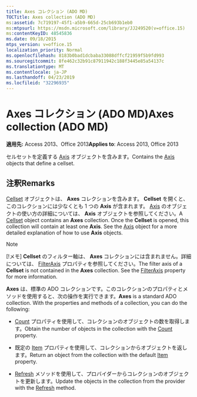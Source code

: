 ```yaml
---
title: Axes コレクション (ADO MD)
TOCTitle: Axes collection (ADO MD)
ms:assetid: 7c719197-45f1-a5b9-665d-25cb693b1eb0
ms:mtpsurl: https://msdn.microsoft.com/library/JJ249520(v=office.15)
ms:contentKeyID: 48545836
ms.date: 09/18/2015
mtps_version: v=office.15
localization_priority: Normal
ms.openlocfilehash: 8183b0bad1dcbaba33088dffcf21959f5b9fd993
ms.sourcegitcommit: 8fe462c32b91c87911942c188f3445e85a54137c
ms.translationtype: MT
ms.contentlocale: ja-JP
ms.lasthandoff: 04/23/2019
ms.locfileid: "32296935"
---
```

# <a name="axes-collection-ado-md"></a><span data-ttu-id="f126f-102">Axes コレクション (ADO MD)</span><span class="sxs-lookup"><span data-stu-id="f126f-102">Axes collection (ADO MD)</span></span>


<span data-ttu-id="f126f-103">**適用先:** Access 2013、Office 2013</span><span class="sxs-lookup"><span data-stu-id="f126f-103">**Applies to**: Access 2013, Office 2013</span></span>

<span data-ttu-id="f126f-104">セルセットを定義する [Axis](axis-object-ado-md.md) オブジェクトを含みます。</span><span class="sxs-lookup"><span data-stu-id="f126f-104">Contains the [Axis](axis-object-ado-md.md) objects that define a cellset.</span></span>

## <a name="remarks"></a><span data-ttu-id="f126f-105">注釈</span><span class="sxs-lookup"><span data-stu-id="f126f-105">Remarks</span></span>

<span data-ttu-id="f126f-p101">[Cellset](cellset-object-ado-md.md) オブジェクトは、 **Axes** コレクションを含みます。 **Cellset** を開くと、このコレクションには少なくとも 1 つの **Axis** が含まれます。 [Axis](axis-object-ado-md.md) のオブジェクトの使い方の詳細については、 **Axis** オブジェクトを参照してください。</span><span class="sxs-lookup"><span data-stu-id="f126f-p101">A [Cellset](cellset-object-ado-md.md) object contains an **Axes** collection. Once the **Cellset** is opened, this collection will contain at least one **Axis**. See the [Axis](axis-object-ado-md.md) object for a more detailed explanation of how to use **Axis** objects.</span></span>


> [!NOTE]
> <span data-ttu-id="f126f-p102">[!メモ] **Cellset** のフィルター軸は、 **Axes** コレクションには含まれません。詳細については、 [FilterAxis](filteraxis-property-ado-md.md) プロパティを参照してください。</span><span class="sxs-lookup"><span data-stu-id="f126f-p102">The filter axis of a **Cellset** is not contained in the **Axes** collection. See the [FilterAxis](filteraxis-property-ado-md.md) property for more information.</span></span>



<span data-ttu-id="f126f-p103">**Axes** は、標準の ADO コレクションです。このコレクションのプロパティとメソッドを使用すると、次の操作を実行できます。</span><span class="sxs-lookup"><span data-stu-id="f126f-p103">**Axes** is a standard ADO collection. With the properties and methods of a collection, you can do the following:</span></span>

- <span data-ttu-id="f126f-113">[Count](count-property-ado.md) プロパティを使用して、コレクションのオブジェクトの数を取得します。</span><span class="sxs-lookup"><span data-stu-id="f126f-113">Obtain the number of objects in the collection with the [Count](count-property-ado.md) property.</span></span>

- <span data-ttu-id="f126f-114">既定の [Item](item-property-ado.md) プロパティを使用して、コレクションからオブジェクトを返します。</span><span class="sxs-lookup"><span data-stu-id="f126f-114">Return an object from the collection with the default [Item](item-property-ado.md) property.</span></span>

- <span data-ttu-id="f126f-115">[Refresh](refresh-method-ado.md) メソッドを使用して、プロバイダーからコレクションのオブジェクトを更新します。</span><span class="sxs-lookup"><span data-stu-id="f126f-115">Update the objects in the collection from the provider with the [Refresh](refresh-method-ado.md) method.</span></span>

